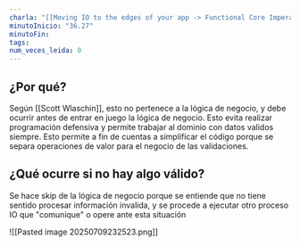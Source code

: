 ```yaml
---
charla: "[[Moving IO to the edges of your app -> Functional Core Imperative Shell]]"
minutoInicio: "36.27"
minutoFin: 
tags: 
num_veces_leida: 0
---
```

## ¿Por qué?
Según [[Scott Wlaschin]], esto no pertenece a la lógica de negocio, y debe ocurrir antes de entrar en juego la lógica de negocio. Esto evita realizar programación defensiva y permite trabajar al dominio con datos validos siempre. Esto permite a fin de cuentas a simplificar el código porque se separa operaciones de valor para el negocio de las validaciones.

## ¿Qué ocurre si no hay algo válido?
Se hace skip de la lógica de negocio porque se entiende que no tiene sentido procesar información invalida, y se procede a ejecutar otro proceso IO que "comunique" o opere ante esta situación


![[Pasted image 20250709232523.png]]